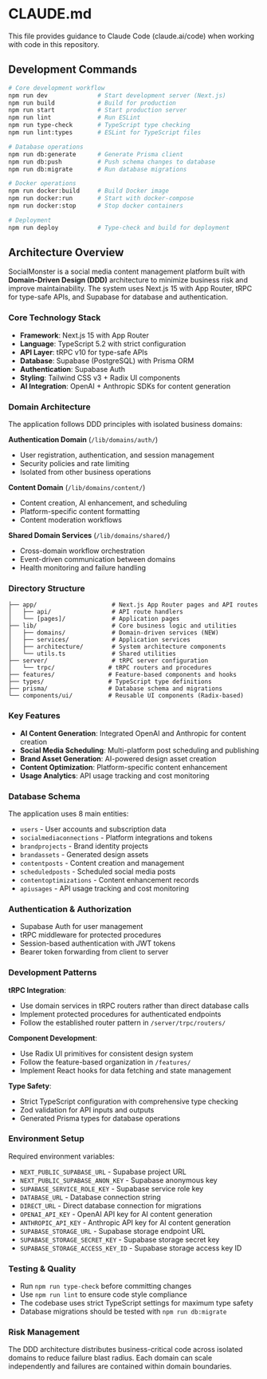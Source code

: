 # CLAUDE.md

This file provides guidance to Claude Code (claude.ai/code) when working with code in this repository.

## Development Commands

```bash
# Core development workflow
npm run dev              # Start development server (Next.js)
npm run build            # Build for production  
npm run start            # Start production server
npm run lint             # Run ESLint
npm run type-check       # TypeScript type checking
npm run lint:types       # ESLint for TypeScript files

# Database operations
npm run db:generate      # Generate Prisma client
npm run db:push          # Push schema changes to database
npm run db:migrate       # Run database migrations

# Docker operations
npm run docker:build     # Build Docker image
npm run docker:run       # Start with docker-compose
npm run docker:stop      # Stop docker containers

# Deployment
npm run deploy           # Type-check and build for deployment
```

## Architecture Overview

SocialMonster is a social media content management platform built with **Domain-Driven Design (DDD)** architecture to minimize business risk and improve maintainability. The system uses Next.js 15 with App Router, tRPC for type-safe APIs, and Supabase for database and authentication.

### Core Technology Stack
- **Framework**: Next.js 15 with App Router
- **Language**: TypeScript 5.2 with strict configuration
- **API Layer**: tRPC v10 for type-safe APIs
- **Database**: Supabase (PostgreSQL) with Prisma ORM
- **Authentication**: Supabase Auth
- **Styling**: Tailwind CSS v3 + Radix UI components
- **AI Integration**: OpenAI + Anthropic SDKs for content generation

### Domain Architecture

The application follows DDD principles with isolated business domains:

**Authentication Domain** (`/lib/domains/auth/`)
- User registration, authentication, and session management
- Security policies and rate limiting
- Isolated from other business operations

**Content Domain** (`/lib/domains/content/`)
- Content creation, AI enhancement, and scheduling
- Platform-specific content formatting
- Content moderation workflows

**Shared Domain Services** (`/lib/domains/shared/`)
- Cross-domain workflow orchestration
- Event-driven communication between domains
- Health monitoring and failure handling

### Directory Structure

```
├── app/                     # Next.js App Router pages and API routes
│   ├── api/                 # API route handlers
│   └── [pages]/             # Application pages
├── lib/                     # Core business logic and utilities
│   ├── domains/             # Domain-driven services (NEW)
│   ├── services/            # Application services
│   ├── architecture/        # System architecture components
│   └── utils.ts             # Shared utilities
├── server/                  # tRPC server configuration
│   └── trpc/               # tRPC routers and procedures
├── features/               # Feature-based components and hooks
├── types/                  # TypeScript type definitions
├── prisma/                 # Database schema and migrations
└── components/ui/          # Reusable UI components (Radix-based)
```

### Key Features
- **AI Content Generation**: Integrated OpenAI and Anthropic for content creation
- **Social Media Scheduling**: Multi-platform post scheduling and publishing
- **Brand Asset Generation**: AI-powered design asset creation
- **Content Optimization**: Platform-specific content enhancement
- **Usage Analytics**: API usage tracking and cost monitoring

### Database Schema
The application uses 8 main entities:
- `users` - User accounts and subscription data
- `socialmediaconnections` - Platform integrations and tokens
- `brandprojects` - Brand identity projects
- `brandassets` - Generated design assets
- `contentposts` - Content creation and management
- `scheduledposts` - Scheduled social media posts
- `contentoptimizations` - Content enhancement records
- `apiusages` - API usage tracking and cost monitoring

### Authentication & Authorization
- Supabase Auth for user management
- tRPC middleware for protected procedures
- Session-based authentication with JWT tokens
- Bearer token forwarding from client to server

### Development Patterns

**tRPC Integration**:
- Use domain services in tRPC routers rather than direct database calls
- Implement protected procedures for authenticated endpoints
- Follow the established router pattern in `/server/trpc/routers/`

**Component Development**:
- Use Radix UI primitives for consistent design system
- Follow the feature-based organization in `/features/`
- Implement React hooks for data fetching and state management

**Type Safety**:
- Strict TypeScript configuration with comprehensive type checking
- Zod validation for API inputs and outputs
- Generated Prisma types for database operations

### Environment Setup
Required environment variables:
- `NEXT_PUBLIC_SUPABASE_URL` - Supabase project URL
- `NEXT_PUBLIC_SUPABASE_ANON_KEY` - Supabase anonymous key  
- `SUPABASE_SERVICE_ROLE_KEY` - Supabase service role key
- `DATABASE_URL` - Database connection string
- `DIRECT_URL` - Direct database connection for migrations
- `OPENAI_API_KEY` - OpenAI API key for AI content generation
- `ANTHROPIC_API_KEY` - Anthropic API key for AI content generation
- `SUPABASE_STORAGE_URL` - Supabase storage endpoint URL
- `SUPABASE_STORAGE_SECRET_KEY` - Supabase storage secret key
- `SUPABASE_STORAGE_ACCESS_KEY_ID` - Supabase storage access key ID

### Testing & Quality
- Run `npm run type-check` before committing changes
- Use `npm run lint` to ensure code style compliance
- The codebase uses strict TypeScript settings for maximum type safety
- Database migrations should be tested with `npm run db:migrate`

### Risk Management
The DDD architecture distributes business-critical code across isolated domains to reduce failure blast radius. Each domain can scale independently and failures are contained within domain boundaries.